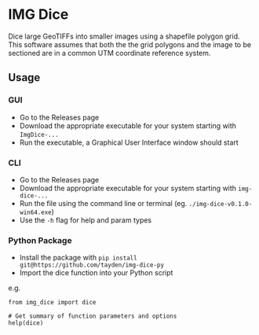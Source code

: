 # IMG Dice

Dice large GeoTIFFs into smaller images using a shapefile polygon grid. This software assumes that both the the grid
polygons and the image to be sectioned are in a common UTM coordinate reference system.

## Usage

### GUI

- Go to the Releases page
- Download the appropriate executable for your system starting with `ImgDice-...`
- Run the executable, a Graphical User Interface window should start

### CLI

- Go to the Releases page
- Download the appropriate executable for your system starting with `img-dice-...`
- Run the file using the command line or terminal (eg. `./img-dice-v0.1.0-win64.exe`)
- Use the `-h` flag for help and param types

### Python Package

- Install the package with `pip install git@https://github.com/tayden/img-dice-py`
- Import the dice function into your Python script

e.g.
```
from img_dice import dice

# Get summary of function parameters and options
help(dice)
```
